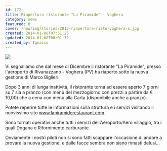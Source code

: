 ```yaml
---
id: 172
title: Riapertura ristorante "La Piramide" - Voghera
category: news
featured: 0
cover: /new/img/stories/2013-riapertura-risto-voghera-s.jpg
created: 2014-01-08T07:51:25
updated: 2014-01-08T08:01:32
created_by: Ignazio
---
```


<a href="/new/img/stories/2013-riapertura-risto-voghera.jpg">
<img class="float-start mr-3 w-[300px]" src="/new/img/stories/2013-riapertura-risto-voghera-s.jpg"/>
</a>

Vi segnaliamo che dal mese di Dicembre il ristorante "La Piramide", presso l'aeroporto di Rivanazzano - Voghera (PV) ha riaperto sotto la nuova gestione di Marco Biglieri.

Dopo 3 anni di lunga inattività, il ristorante torna ad essere aperto 7 giorni su 7 sia a pranzo (con menù del mezzogiorno con prezzi a partire da € 10,00) che a cena con menù alla Carta (disponibile anche a pranzo).

Potete reperire tutte le informazioni sulla struttura e i servizi visitando il nuovissimo sito <a href="https://www.lapiramiderestaurant.com" target="_blank">www.lapiramiderestaurant.com</a>.

Sono tornati operativi anche tutti i servizi dell’Aeroporto/Aero villaggio, tra i quali Dogana e Rifornimento carburante.

Ovviamente i nostri piloti non si sono fatti scappare l'occasione di andare a provare la nuova gestione, e dalle facce sembra non siano rimasti delusi...
